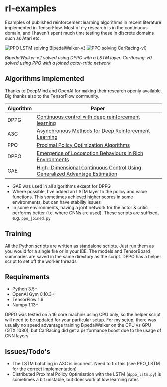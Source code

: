 # rl-examples
Examples of published reinforcement learning algorithms in recent
literature implemented in TensorFlow.
Most of my research is in the continuous domain, and I haven't spent much
time testing these in discrete domains such as Atari etc.

![PPO LSTM solving BipedalWalker-v2](https://github.com/Anjum48/rl-examples/blob/master/ppo/BipedalWalker-v2.gif)
![PPO solving CarRacing-v0](https://github.com/Anjum48/rl-examples/blob/master/ppo/CarRacing-v0.gif)

*BipedalWalker-v2 solved using DPPO with a LSTM layer. CarRacing-v0 solved using PPO with a joined actor-critic network*

## Algorithms Implemented
Thanks to DeepMind and OpenAI for making their research openly available.
Big thanks also to the TensorFlow community.

| Algorithm | Paper                                                   | 
| --------- | ------------------------------------------------------- |
| DPPG      | [Continuous control with deep reinforcement learning](https://arxiv.org/abs/1509.02971)     |
| A3C       | [Asynchronous Methods for Deep Reinforcement Learning](https://arxiv.org/abs/1602.01783)    |
| PPO       | [Proximal Policy Optimization Algorithms](https://arxiv.org/abs/1707.06347)                 |
| DPPO      | [Emergence of Locomotion Behaviours in Rich Environments](https://arxiv.org/abs/1707.02286) |
| GAE       | [High-Dimensional Continuous Control Using Generalized Advantage Estimation](https://arxiv.org/abs/1506.02438) |


- GAE was used in all algorithms except for DPPG
- Where possible, I've added an LSTM layer to the policy and value functions.
This sometimes achieved higher scores in some environments, but can have stability issues
- In some environments, having a joint network for the actor & critic performs better (i.e. where CNNs are used).
These scripts are suffixed, e.g. `ppo_joined.py`

## Training
All the Python scripts are written as standalone scripts. Just run them
as you would for a single file or in your IDE. The models
and TensorBoard summaries are saved in the same directory as the script.
DPPO has a helper script to set off the worker threads

## Requirements
- Python 3.5+
- OpenAI Gym 0.10.3+
- TensorFlow 1.6
- Numpy 1.13+

DPPO was tested on a 16 core machine using CPU only, so the helper
script will need to be updated for your particular setup.
For my setup, there was usually no speed advantage training BipedalWalker on the
CPU vs GPU (GTX 1080), but CarRacing did get a performance boost due to the usage of CNN layers

## Issues/Todo's
- The LSTM batching in A3C is incorrect. Need to fix this (see PPO_LSTM for the correct implementation)
- Distributed Proximal Policy Optimisation with the LSTM (`dppo_lstm.py`) is sometimes a bit unstable,
but does work at low learning rates
